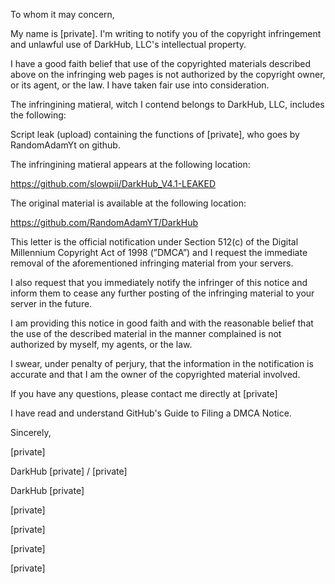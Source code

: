 To whom it may concern,

My name is [private]. I'm writing to notify you of the copyright infringement and unlawful use of DarkHub, LLC's intellectual property.

 

I have a good faith belief that use of the copyrighted materials described above on the infringing web pages is not authorized by the copyright owner, or its agent, or the law. I have taken fair use into consideration.

 

The infringining matieral, witch I contend belongs to DarkHub, LLC, includes the following:

 

Script leak (upload) containing the functions of [private], who goes by RandomAdamYt on github.

 

The infringining matieral appears at the following location:

 

https://github.com/slowpii/DarkHub_V4.1-LEAKED

 

The original material is available at the following location:

 

https://github.com/RandomAdamYT/DarkHub

This letter is the official notification under Section 512(c) of the Digital Millennium Copyright Act of 1998 (”DMCA”) and I request the immediate removal of the aforementioned infringing material from your servers.

I also request that you immediately notify the infringer of this notice and inform them to cease any further posting of the infringing material to your server in the future.

I am providing this notice in good faith and with the reasonable belief that the use of the described material in the manner complained is not authorized by myself, my agents, or the law.

I swear, under penalty of perjury, that the information in the notification is accurate and that I am the owner of the copyrighted material involved.

If you have any questions, please contact me directly at [private]  

 

I have read and understand GitHub's Guide to Filing a DMCA Notice.

 

Sincerely,

[private]  

DarkHub [private] / [private]

 

DarkHub [private]  

[private]  

[private]  

[private]  

[private]  
